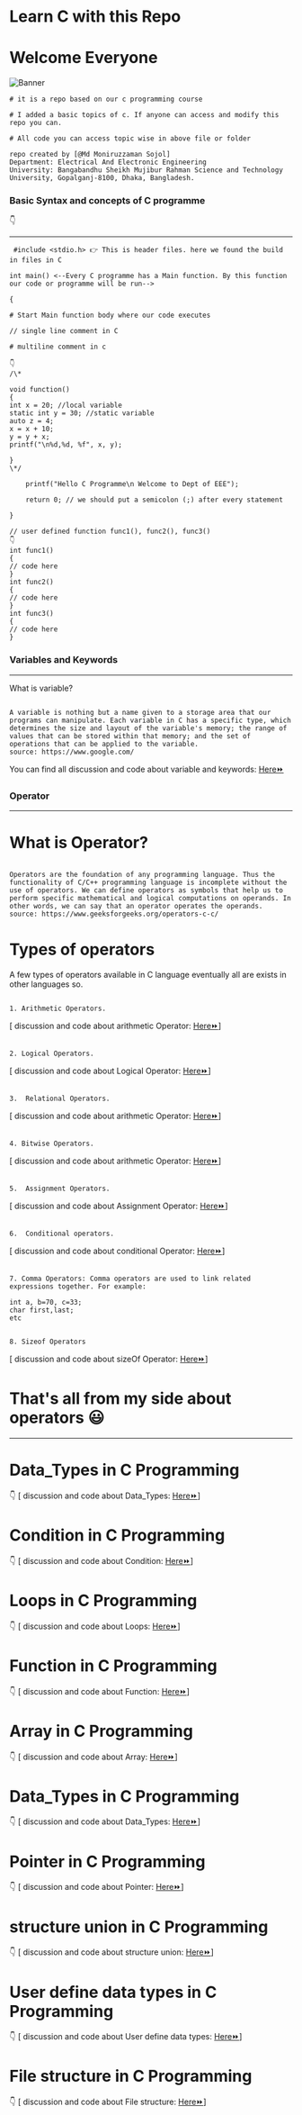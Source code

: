# Learn C with this Repo

# Welcome Everyone

![Banner](https://i.ibb.co/T8LGPp0/17288-c-programming-animation.gif)

```
# it is a repo based on our c programming course

# I added a basic topics of c. If anyone can access and modify this repo you can.

# All code you can access topic wise in above file or folder

repo created by [@Md Moniruzzaman Sojol]
Department: Electrical And Electronic Engineering
University: Bangabandhu Sheikh Mujibur Rahman Science and Technology University, Gopalganj-8100, Dhaka, Bangladesh.

```

<h3>Basic Syntax and concepts of C programme</h3>
👇
<hr/>
 
 
```
 #include <stdio.h> 👉 This is header files. here we found the build in files in C

int main() <--Every C programme has a Main function. By this function our code or programme will be run-->

{

# Start Main function body where our code executes

// single line comment in C

# multiline comment in c

👇
/\*

void function()
{
int x = 20; //local variable
static int y = 30; //static variable
auto z = 4;
x = x + 10;
y = y + x;
printf("\n%d,%d, %f", x, y);

}
\*/

    printf("Hello C Programme\n Welcome to Dept of EEE");

    return 0; // we should put a semicolon (;) after every statement

}

// user defined function func1(), func2(), func3()
👇
int func1()
{
// code here
}
int func2()
{
// code here
}
int func3()
{
// code here
}

```
<h3>Variables and Keywords</h3>
<hr/>

What is variable?

```

A variable is nothing but a name given to a storage area that our programs can manipulate. Each variable in C has a specific type, which determines the size and layout of the variable's memory; the range of values that can be stored within that memory; and the set of operations that can be applied to the variable.
source: https://www.google.com/

```
<p>You can find all discussion and code about variable and keywords: <a href="https://github.com/sojol4242/c_academic/tree/sojol/variable%20and%20keyword"> Here⏩ <a/><p/>


<h3>Operator</h3>
<hr/>

# What is Operator?

```

Operators are the foundation of any programming language. Thus the functionality of C/C++ programming language is incomplete without the use of operators. We can define operators as symbols that help us to perform specific mathematical and logical computations on operands. In other words, we can say that an operator operates the operands.
source: https://www.geeksforgeeks.org/operators-c-c/

```
# Types of operators
A few types of operators available in C language eventually all are exists in other languages so.
```

1. Arithmetic Operators.

```
 [ discussion and code about arithmetic Operator: <a href="https://github.com/sojol4242/c_academic/blob/sojol/operators/arithmetic_operator.c"> Here⏩</a>]

```

2. Logical Operators.

```
[ discussion and code about Logical Operator: <a href="https://github.com/sojol4242/c_academic/blob/sojol/operators/logical_operator.c"> Here⏩</a>]




```

3.  Relational Operators.

```
[ discussion and code about arithmetic Operator: <a href="https://github.com/sojol4242/c_academic/blob/sojol/operators/relational_operator.c"> Here⏩</a>]

```

4. Bitwise Operators.

```
[ discussion and code about arithmetic Operator: <a href="https://github.com/sojol4242/c_academic/blob/sojol/operators/bitwise_operator.c"> Here⏩</a>]


```

5.  Assignment Operators.

```
[ discussion and code about Assignment Operator: <a href="https://github.com/sojol4242/c_academic/blob/sojol/operators/assignment_operator.c"> Here⏩</a>]
```

6.  Conditional operators.

```
[ discussion and code about conditional Operator: <a href="https://github.com/sojol4242/c_academic/blob/sojol/operators/conditinal_operators.c"> Here⏩</a>]



```

7. Comma Operators: Comma operators are used to link related expressions together. For example:

int a, b=70, c=33;
char first,last;
etc

```

```

8. Sizeof Operators

```
[ discussion and code about sizeOf Operator: <a href="https://github.com/sojol4242/c_academic/blob/sojol/operators/sizeOf.c"> Here⏩</a>]

# That's all from my side about operators 😃

<hr/>

# Data_Types in C Programming
👇
[ discussion and code about Data_Types: <a href="https://github.com/sojol4242/c_academic/blob/sojol/data_types.c"> Here⏩</a>]

 <!--condition-->
 # Condition in C Programming
👇
[ discussion and code about Condition: <a href="https://github.com/sojol4242/c_academic/blob/sojol/Condition"> Here⏩</a>]
<!-- loop -->
# Loops in C Programming
👇
[ discussion and code about Loops: <a href="https://github.com/sojol4242/c_academic/blob/sojol/data_types.c"> Here⏩</a>]
<!-- function -->
# Function in C Programming
👇
[ discussion and code about Function: <a href="https://github.com/sojol4242/c_academic/blob/sojol/data_types.c"> Here⏩</a>]
<!-- array -->
# Array in C Programming
👇
[ discussion and code about Array: <a href="https://github.com/sojol4242/c_academic/blob/sojol/data_types.c"> Here⏩</a>]
<!-- string -->
# Data_Types in C Programming
👇
[ discussion and code about Data_Types: <a href="https://github.com/sojol4242/c_academic/blob/sojol/data_types.c"> Here⏩</a>]
<!-- pointer -->
# Pointer in C Programming
👇
[ discussion and code about Pointer: <a href="https://github.com/sojol4242/c_academic/blob/sojol/data_types.c"> Here⏩</a>]
<!-- structure union -->
# structure union in C Programming
👇
[ discussion and code about structure union: <a href="https://github.com/sojol4242/c_academic/blob/sojol/data_types.c"> Here⏩</a>]
<!-- user define data types -->
# User define data types in C Programming
👇
[ discussion and code about User define data types: <a href="https://github.com/sojol4242/c_academic/blob/sojol/data_types.c"> Here⏩</a>]
<!-- file structure -->
# File structure in C Programming
👇
[ discussion and code about File structure: <a href="https://github.com/sojol4242/c_academic/blob/sojol/data_types.c"> Here⏩</a>]
```
